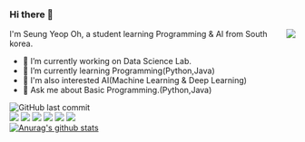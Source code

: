 ### Hi there 👋

<img align='right' src="http://mazassumnida.wtf/api/v2/generate_badge?boj=dhwmd08">

I'm Seung Yeop Oh, a student learning Programming & AI from South korea.
- 🌳  I’m currently working on Data Science Lab. <br/>
- 🌱 I’m currently learning Programming(Python,Java) <br/>
- 🔎 I'm also interested AI(Machine Learning & Deep Learning)<br/>
- 💬 Ask me about Basic Programming.(Python,Java)<br/>


![GitHub last commit](https://img.shields.io/github/last-commit/SEUNGYEOPOH/SEUNGYEOPOH.svg)<br/>
<img src="https://img.shields.io/badge/Python-3766AB?style=flat-square&logo=Python&logoColor=white"/></a>
<img src="https://img.shields.io/badge/Java-black?style=flat-square&logo=Java&logoColor=white"/></a>
<img src="https://img.shields.io/badge/Jupyter-F37626?style=flat-square&logo=Jupyter&logoColor=white"/></a>
<img src="https://img.shields.io/badge/Adobe Dreamweaver-FF61F6?style=flat-square&logo=Adobe Dreamweaver&logoColor=white"/></a>
<img src="https://img.shields.io/badge/MySQL-4479A1?style=flat-square&logo=MySQL&logoColor=white"/></a>
<img src="https://img.shields.io/badge/JavaScript-F7DF1E?style=flat-square&logo=JavaScript&logoColor=white"/></a><br/>
[![Anurag's github stats](https://github-readme-stats.vercel.app/api?username=SEUNGYEOPOH)](https://github.com/anuraghazra/github-readme-stats)


